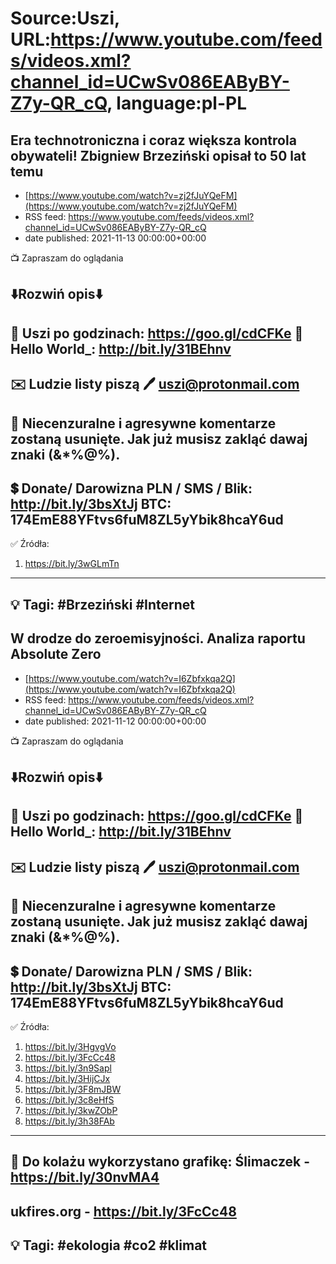 # Source:Uszi, URL:https://www.youtube.com/feeds/videos.xml?channel_id=UCwSv086EAByBY-Z7y-QR_cQ, language:pl-PL

## Era technotroniczna i coraz większa kontrola obywateli! Zbigniew Brzeziński opisał to 50 lat temu
 - [https://www.youtube.com/watch?v=zj2fJuYQeFM](https://www.youtube.com/watch?v=zj2fJuYQeFM)
 - RSS feed: https://www.youtube.com/feeds/videos.xml?channel_id=UCwSv086EAByBY-Z7y-QR_cQ
 - date published: 2021-11-13 00:00:00+00:00

📺 Zapraszam do oglądania

⬇️Rozwiń opis⬇️
------------------------------------------------------------
👀 Uszi po godzinach: https://goo.gl/cdCFKe
👀 Hello World_: http://bit.ly/31BEhnv
------------------------------------------------------------
✉️ Ludzie listy piszą 
🖊️ uszi@protonmail.com
------------------------------------------------------------
👺 Niecenzuralne i agresywne komentarze zostaną usunięte.  Jak już musisz zakląć dawaj znaki (&*%@%).
------------------------------------------------------------
💲 Donate/ Darowizna
PLN / SMS / Blik: http://bit.ly/3bsXtJj
BTC: 174EmE88YFtvs6fuM8ZL5yYbik8hcaY6ud
-------------------------------------------------------------
✅ Źródła:
1. https://bit.ly/3wGLmTn
---------------------------------------------------------------
💡 Tagi: #Brzeziński #Internet
--------------------------------------------------------------

## W drodze do zeroemisyjności. Analiza raportu Absolute Zero
 - [https://www.youtube.com/watch?v=I6Zbfxkqa2Q](https://www.youtube.com/watch?v=I6Zbfxkqa2Q)
 - RSS feed: https://www.youtube.com/feeds/videos.xml?channel_id=UCwSv086EAByBY-Z7y-QR_cQ
 - date published: 2021-11-12 00:00:00+00:00

📺 Zapraszam do oglądania

⬇️Rozwiń opis⬇️
------------------------------------------------------------
👀 Uszi po godzinach: https://goo.gl/cdCFKe
👀 Hello World_: http://bit.ly/31BEhnv
------------------------------------------------------------
✉️ Ludzie listy piszą 
🖊️ uszi@protonmail.com
------------------------------------------------------------
👺 Niecenzuralne i agresywne komentarze zostaną usunięte.  Jak już musisz zakląć dawaj znaki (&*%@%).
------------------------------------------------------------
💲 Donate/ Darowizna
PLN / SMS / Blik: http://bit.ly/3bsXtJj
BTC: 174EmE88YFtvs6fuM8ZL5yYbik8hcaY6ud
-------------------------------------------------------------
✅ Źródła:
1. https://bit.ly/3HgvgVo
2. https://bit.ly/3FcCc48
3. https://bit.ly/3n9Sapl
4. https://bit.ly/3HijCJx
5. https://bit.ly/3F8mJBW
6. https://bit.ly/3c8eHfS
7. https://bit.ly/3kwZObP
8. https://bit.ly/3h38FAb
---------------------------------------------------------------
🎴 Do kolażu wykorzystano grafikę: 
Ślimaczek - https://bit.ly/30nvMA4
---
ukfires.org - https://bit.ly/3FcCc48
---------------------------------------------------------------
💡 Tagi: #ekologia #co2 #klimat
--------------------------------------------------------------

